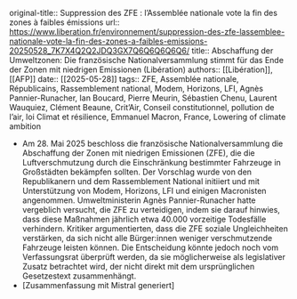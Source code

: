 original-title:: Suppression des ZFE : l’Assemblée nationale vote la fin des zones à faibles émissions
url:: https://www.liberation.fr/environnement/suppression-des-zfe-lassemblee-nationale-vote-la-fin-des-zones-a-faibles-emissions-20250528_7K7X4Q2Q2JDQ3GX7Q6Q6Q6Q6Q6/
title:: Abschaffung der Umweltzonen: Die französische Nationalversammlung stimmt für das Ende der Zonen mit niedrigen Emissionen (Libération)
authors:: [[Libération]], [[AFP]]
date:: [[2025-05-28]]
tags:: ZFE, Assemblée nationale, Républicains, Rassemblement national, Modem, Horizons, LFI, Agnès Pannier-Runacher, Ian Boucard, Pierre Meurin, Sébastien Chenu, Laurent Wauquiez, Clément Beaune, Crit’Air, Conseil constitutionnel, pollution de l’air, loi Climat et résilience, Emmanuel Macron, France, Lowering of climate ambition

- Am 28. Mai 2025 beschloss die französische Nationalversammlung die Abschaffung der Zonen mit niedrigen Emissionen (ZFE), die die Luftverschmutzung durch die Einschränkung bestimmter Fahrzeuge in Großstädten bekämpfen sollten. Der Vorschlag wurde von den Republikanern und dem Rassemblement National initiiert und mit Unterstützung von Modem, Horizons, LFI und einigen Macronisten angenommen. Umweltministerin Agnès Pannier-Runacher hatte vergeblich versucht, die ZFE zu verteidigen, indem sie darauf hinwies, dass diese Maßnahmen jährlich etwa 40.000 vorzeitige Todesfälle verhindern. Kritiker argumentierten, dass die ZFE soziale Ungleichheiten verstärken, da sich nicht alle Bürger:innen weniger verschmutzende Fahrzeuge leisten können. Die Entscheidung könnte jedoch noch vom Verfassungsrat überprüft werden, da sie möglicherweise als legislativer Zusatz betrachtet wird, der nicht direkt mit dem ursprünglichen Gesetzestext zusammenhängt.
- [Zusammenfassung mit Mistral generiert]